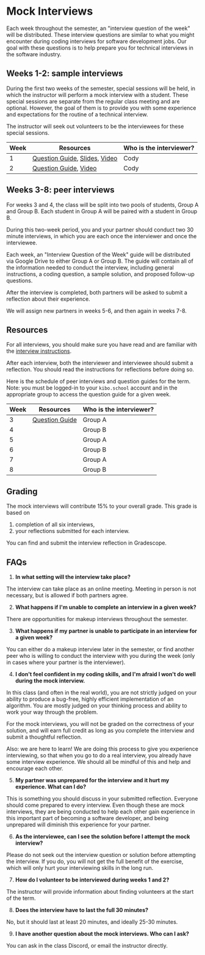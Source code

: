 # Mock Interviews

Each week throughout the semester, an "interview question of the week" will be distributed. These interview questions are similar to what you might encounter during coding interviews for software development jobs. Our goal with these questions is to help prepare you for technical interviews in the software industry.

## Weeks 1-2: sample interviews

During the first two weeks of the semester, special sessions will be held, in which the instructor will perform a mock interview with a student. These special sessions are separate from the regular class meeting and are optional. However, the goal of them is to provide you with some experience and expectations for the routine of a technical interview.

The instructor will seek out volunteers to be the interviewees for these special sessions.

| Week | Resources | Who is the interviewer? |
|------|-------|---------------------|
| 1    | [Question Guide](https://docs.google.com/document/d/1FS0sv9PS5qgdhafGiKkPt--EQvF7cqizsrP-U4dZ_cU/edit#heading=h.qtdjgpa35a90), [Slides](https://docs.google.com/presentation/d/1txDafhug4dLMV4MIVtm3YqLu6AG-n1DimshuanHlOiA/edit?usp=sharing), [Video](https://youtu.be/64VHcZFv-40) | Cody                |
| 2    | [Question Guide](https://docs.google.com/document/d/1tJzojFX7ojP6_m71zc0knLBSesVMX3GhBfh8w88M-y8/edit#), [Video](https://youtu.be/INKjFkm4-50)      | Cody                    |


## Weeks 3-8: peer interviews

For weeks 3 and 4, the class will be split into two pools of students, Group A and Group B. Each student in Group A will be paired with a student in Group B.

During this two-week period, you and your partner should conduct two 30 minute interviews, in which you are each once the interviewer and once the interviewee.

Each week, an "Interview Question of the Week" guide will be distributed via Google Drive to either Group A or Group B. The guide will contain all of the information needed to conduct the interview, including general instructions, a coding question, a sample solution, and proposed follow-up questions.

After the interview is completed, both partners will be asked to submit a reflection about their experience.

We will assign new partners in weeks 5-6, and then again in weeks 7-8.

## Resources

For all interviews, you should make sure you have read and are familiar with the [interview instructions](https://docs.google.com/document/d/1WVr0HgCoI_0uhFR9U0MkY7lXQxfRQptx5fHWK-wWSLU/edit#).

After each interview, both the interviewer and interviewee should submit a reflection. You should read the instructions for reflections before doing so.

Here is the schedule of peer interviews and question guides for the term. Note: you must be logged-in to your `kibo.school` account and in the appropriate group to access the question guide for a given week.

| Week | Resources | Who is the interviewer? |
|------|-------|---------------------|
| 3    | [Question Guide](://docs.google.com/document/d/1qLCHXUAQ0h3dOTyDtfuRn03tSfZfKzhMfUUV14h_Gho/edit?usp=sharing) | Group A                |
| 4    |       | Group B             |
| 5    |       | Group A             |
| 6    |       | Group B             |
| 7    |       | Group A             |
| 8    |       | Group B             |

## Grading

The mock interviews will contribute 15% to your overall grade. This grade is based on

1) completion of all six interviews,
2) your reflections submitted for each interview.

You can find and submit the interview reflection in Gradescope.

## FAQs

1. **In what setting will the interview take place?**

The interview can take place as an online meeting. Meeting in person is not necessary, but is allowed if both partners agree.

2. **What happens if I'm unable to complete an interview in a given week?**

There are opportunities for makeup interviews throughout the semester.

3. **What happens if my partner is unable to participate in an interview for a given week?**

You can either do a makeup interview later in the semester, or find another peer who is willing to conduct the interview with you during the week (only in cases where your partner is the interviewer).

4. **I don't feel confident in my coding skills, and I'm afraid I won't do well during the mock interview.**

In this class (and often in the real world), you are not strictly judged on your ability to produce a bug-free, highly efficient implementation of an algorithm. You are mostly judged on your thinking process and ability to work your way through the problem.

For the mock interviews, you will not be graded on the correctness of your solution, and will earn full credit as long as you complete the interview and submit a thoughtful reflection.

Also: we are here to learn! We are doing this process to give you experience interviewing, so that when you go to do a real interview, you already have some interview experience. We should all be mindful of this and help and encourage each other.

5. **My partner was unprepared for the interview and it hurt my experience. What can I do?**

This is something you should discuss in your submitted reflection. Everyone should come prepared to every interview. Even though these are mock interviews, they are being conducted to help each other gain experience in this important part of becoming a software developer, and being unprepared will diminish this experience for your partner.

6. **As the interviewee, can I see the solution before I attempt the mock interview?**

Please do not seek out the interview question or solution before attempting the interview. If you do, you will not get the full benefit of the exercise, which will only hurt your interviewing skills in the long run.

7. **How do I volunteer to be interviewed during weeks 1 and 2?**

The instructor will provide information about finding volunteers at the start of the term.

8. **Does the interview have to last the full 30 minutes?**

No, but it should last at least 20 minutes, and ideally 25-30 minutes.

9. **I have another question about the mock interviews. Who can I ask?**

You can ask in the class Discord, or email the instructor directly.
